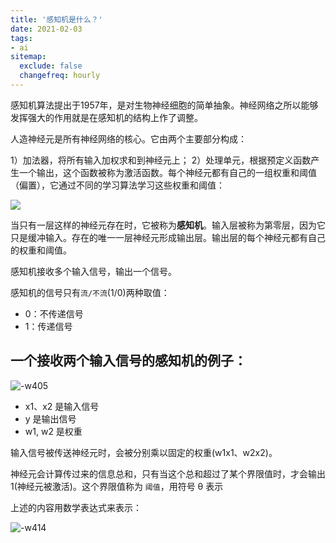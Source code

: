 ```yaml
---
title: '感知机是什么？'
date: 2021-02-03
tags:
- ai
sitemap:
  exclude: false
  changefreq: hourly
---
```


感知机算法提出于1957年，是对生物神经细胞的简单抽象。神经网络之所以能够发挥强大的作用就是在感知机的结构上作了调整。

人造神经元是所有神经网络的核心。它由两个主要部分构成：

1）加法器，将所有输入加权求和到神经元上；
2）处理单元，根据预定义函数产生一个输出，这个函数被称为激活函数。每个神经元都有自己的一组权重和阈值（偏置），它通过不同的学习算法学习这些权重和阈值：

![](http://blog.loveli.site/mweb/16124489351743.jpg)

当只有一层这样的神经元存在时，它被称为**感知机**。输入层被称为第零层，因为它只是缓冲输入。存在的唯一一层神经元形成输出层。输出层的每个神经元都有自己的权重和阈值。


感知机接收多个输入信号，输出一个信号。

感知机的信号只有`流/不流`(1/0)两种取值：

* 0：不传递信号
* 1：传递信号

## 一个接收两个输入信号的感知机的例子：

![-w405](http://blog.loveli.site/mweb/16124482571377.png)

* x1、x2 是输入信号
* y 是输出信号
* w1, w2 是权重

输入信号被传送神经元时，会被分别乘以固定的权重(w1x1、w2x2)。

神经元会计算传过来的信息总和，只有当这个总和超过了某个界限值时，才会输出 1(神经元被激活)。这个界限值称为 `阈值`，用符号 θ 表示

上述的内容用数学表达式来表示：

![-w414](http://blog.loveli.site/mweb/16124486019568.png)
